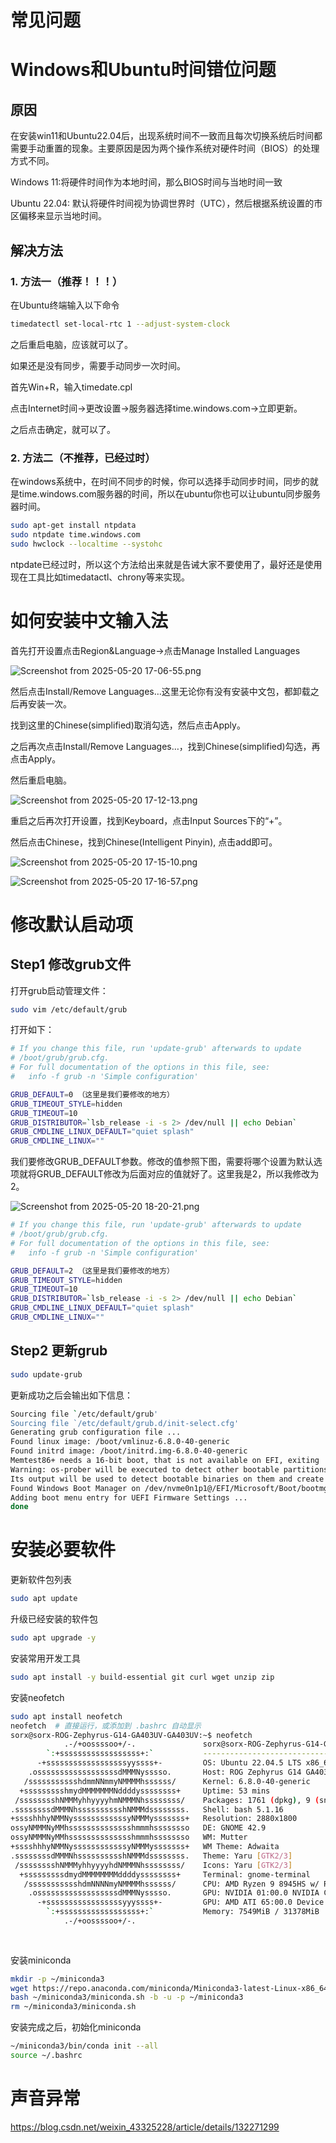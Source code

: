 # 常见问题

# Windows和Ubuntu时间错位问题

## 原因

在安装win11和Ubuntu22.04后，出现系统时间不一致而且每次切换系统后时间都需要手动重置的现象。主要原因是因为两个操作系统对硬件时间（BIOS）的处理方式不同。

Windows 11:将硬件时间作为本地时间，那么BIOS时间与当地时间一致

Ubuntu 22.04: 默认将硬件时间视为协调世界时（UTC），然后根据系统设置的市区偏移来显示当地时间。

## 解决方法

### 1. 方法一（推荐！！！）

在Ubuntu终端输入以下命令

```bash
timedatectl set-local-rtc 1 --adjust-system-clock
```

之后重启电脑，应该就可以了。

如果还是没有同步，需要手动同步一次时间。

首先Win+R，输入timedate.cpl

点击Internet时间→更改设置→服务器选择time.windows.com→立即更新。

之后点击确定，就可以了。

### 2. 方法二（不推荐，已经过时）

在windows系统中，在时间不同步的时候，你可以选择手动同步时间，同步的就是time.windows.com服务器的时间，所以在ubuntu你也可以让ubuntu同步服务器时间。

```bash
sudo apt-get install ntpdata
sudo ntpdate time.windows.com
sudo hwclock --localtime --systohc
```

ntpdate已经过时，所以这个方法给出来就是告诫大家不要使用了，最好还是使用现在工具比如timedatactl、chrony等来实现。

# 如何安装中文输入法

首先打开设置点击Region&Language→点击Manage Installed Languages

![Screenshot from 2025-05-20 17-06-55.png](%E5%B8%B8%E8%A7%81%E9%97%AE%E9%A2%98%201f9b9c07c312805da7addc1c0569fa24/Screenshot_from_2025-05-20_17-06-55.png)

然后点击Install/Remove Languages…这里无论你有没有安装中文包，都卸载之后再安装一次。

找到这里的Chinese(simplified)取消勾选，然后点击Apply。

之后再次点击Install/Remove Languages…，找到Chinese(simplified)勾选，再点击Apply。

然后重启电脑。

![Screenshot from 2025-05-20 17-12-13.png](%E5%B8%B8%E8%A7%81%E9%97%AE%E9%A2%98%201f9b9c07c312805da7addc1c0569fa24/Screenshot_from_2025-05-20_17-12-13.png)

重启之后再次打开设置，找到Keyboard，点击Input Sources下的“+”。

然后点击Chinese，找到Chinese(Intelligent Pinyin), 点击add即可。

![Screenshot from 2025-05-20 17-15-10.png](%E5%B8%B8%E8%A7%81%E9%97%AE%E9%A2%98%201f9b9c07c312805da7addc1c0569fa24/Screenshot_from_2025-05-20_17-15-10.png)

![Screenshot from 2025-05-20 17-16-57.png](%E5%B8%B8%E8%A7%81%E9%97%AE%E9%A2%98%201f9b9c07c312805da7addc1c0569fa24/Screenshot_from_2025-05-20_17-16-57.png)

# 修改默认启动项

## Step1 修改grub文件

打开grub启动管理文件：

```bash
sudo vim /etc/default/grub
```

打开如下：

```bash
# If you change this file, run 'update-grub' afterwards to update
# /boot/grub/grub.cfg.
# For full documentation of the options in this file, see:
#   info -f grub -n 'Simple configuration'

GRUB_DEFAULT=0 （这里是我们要修改的地方）
GRUB_TIMEOUT_STYLE=hidden
GRUB_TIMEOUT=10
GRUB_DISTRIBUTOR=`lsb_release -i -s 2> /dev/null || echo Debian`
GRUB_CMDLINE_LINUX_DEFAULT="quiet splash"
GRUB_CMDLINE_LINUX=""                               
```

我们要修改GRUB_DEFAULT参数。修改的值参照下图，需要将哪个设置为默认选项就将GRUB_DEFAULT修改为后面对应的值就好了。这里我是2，所以我修改为2。

![Screenshot from 2025-05-20 18-20-21.png](%E5%B8%B8%E8%A7%81%E9%97%AE%E9%A2%98%201f9b9c07c312805da7addc1c0569fa24/Screenshot_from_2025-05-20_18-20-21.png)

```bash
# If you change this file, run 'update-grub' afterwards to update
# /boot/grub/grub.cfg.
# For full documentation of the options in this file, see:
#   info -f grub -n 'Simple configuration'

GRUB_DEFAULT=2 （这里是我们要修改的地方）
GRUB_TIMEOUT_STYLE=hidden
GRUB_TIMEOUT=10
GRUB_DISTRIBUTOR=`lsb_release -i -s 2> /dev/null || echo Debian`
GRUB_CMDLINE_LINUX_DEFAULT="quiet splash"
GRUB_CMDLINE_LINUX=""    
```

## Step2 更新grub

```bash
sudo update-grub
```

更新成功之后会输出如下信息：

```bash
Sourcing file `/etc/default/grub'
Sourcing file `/etc/default/grub.d/init-select.cfg'
Generating grub configuration file ...
Found linux image: /boot/vmlinuz-6.8.0-40-generic
Found initrd image: /boot/initrd.img-6.8.0-40-generic
Memtest86+ needs a 16-bit boot, that is not available on EFI, exiting
Warning: os-prober will be executed to detect other bootable partitions.
Its output will be used to detect bootable binaries on them and create new boot entries.
Found Windows Boot Manager on /dev/nvme0n1p1@/EFI/Microsoft/Boot/bootmgfw.efi
Adding boot menu entry for UEFI Firmware Settings ...
done
```

# 安装必要软件

更新软件包列表

```bash
sudo apt update
```

升级已经安装的软件包

```bash
sudo apt upgrade -y
```

安装常用开发工具

```bash
sudo apt install -y build-essential git curl wget unzip zip
```

安装neofetch

```bash
sudo apt install neofetch
neofetch  # 直接运行，或添加到 .bashrc 自动显示
sorx@sorx-ROG-Zephyrus-G14-GA403UV-GA403UV:~$ neofetch
            .-/+oossssoo+/-.               sorx@sorx-ROG-Zephyrus-G14-GA403UV-G 
        `:+ssssssssssssssssss+:`           ------------------------------------ 
      -+ssssssssssssssssssyyssss+-         OS: Ubuntu 22.04.5 LTS x86_64 
    .ossssssssssssssssssdMMMNysssso.       Host: ROG Zephyrus G14 GA403UV_GA403 
   /ssssssssssshdmmNNmmyNMMMMhssssss/      Kernel: 6.8.0-40-generic 
  +ssssssssshmydMMMMMMMNddddyssssssss+     Uptime: 53 mins 
 /sssssssshNMMMyhhyyyyhmNMMMNhssssssss/    Packages: 1761 (dpkg), 9 (snap) 
.ssssssssdMMMNhsssssssssshNMMMdssssssss.   Shell: bash 5.1.16 
+sssshhhyNMMNyssssssssssssyNMMMysssssss+   Resolution: 2880x1800 
ossyNMMMNyMMhsssssssssssssshmmmhssssssso   DE: GNOME 42.9 
ossyNMMMNyMMhsssssssssssssshmmmhssssssso   WM: Mutter 
+sssshhhyNMMNyssssssssssssyNMMMysssssss+   WM Theme: Adwaita 
.ssssssssdMMMNhsssssssssshNMMMdssssssss.   Theme: Yaru [GTK2/3] 
 /sssssssshNMMMyhhyyyyhdNMMMNhssssssss/    Icons: Yaru [GTK2/3] 
  +sssssssssdmydMMMMMMMMddddyssssssss+     Terminal: gnome-terminal 
   /ssssssssssshdmNNNNmyNMMMMhssssss/      CPU: AMD Ryzen 9 8945HS w/ Radeon 78 
    .ossssssssssssssssssdMMMNysssso.       GPU: NVIDIA 01:00.0 NVIDIA Corporati 
      -+sssssssssssssssssyyyssss+-         GPU: AMD ATI 65:00.0 Device 1900 
        `:+ssssssssssssssssss+:`           Memory: 7549MiB / 31378MiB 
            .-/+oossssoo+/-.
                                                                   
                                                                   
```

安装miniconda

```bash
mkdir -p ~/miniconda3
wget https://repo.anaconda.com/miniconda/Miniconda3-latest-Linux-x86_64.sh -O ~/miniconda3/miniconda.sh
bash ~/miniconda3/miniconda.sh -b -u -p ~/miniconda3
rm ~/miniconda3/miniconda.sh
```

安装完成之后，初始化miniconda

```bash
~/miniconda3/bin/conda init --all
source ~/.bashrc
```

# 声音异常

https://blog.csdn.net/weixin_43325228/article/details/132271299